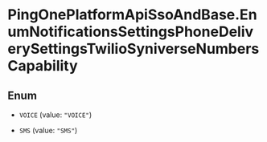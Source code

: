 # PingOnePlatformApiSsoAndBase.EnumNotificationsSettingsPhoneDeliverySettingsTwilioSyniverseNumbersCapability

## Enum


* `VOICE` (value: `"VOICE"`)

* `SMS` (value: `"SMS"`)


